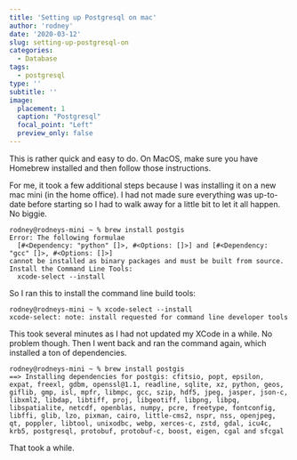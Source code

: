 ```yaml
---
title: 'Setting up Postgresql on mac'
author: 'rodney'
date: '2020-03-12'
slug: setting-up-postgresql-on
categories:
  - Database
tags:
  - postgresql
type: ''
subtitle: ''
image:
  placement: 1
  caption: "Postgresql"
  focal_point: "Left"
  preview_only: false
---
```


This is rather quick and easy to do.  On MacOS, make sure you have Homebrew installed and then follow those instructions.  

For me, it took a few additional steps because I was installing it on a new mac mini (in the home office).  I had not made sure everything was up-to-date before starting so I had to walk away for a little bit to let it all happen.  No biggie.

```
rodney@rodneys-mini ~ % brew install postgis
Error: The following formulae
  [#<Dependency: "python" []>, #<Options: []>] and [#<Dependency: "gcc" []>, #<Options: []>]
cannot be installed as binary packages and must be built from source.
Install the Command Line Tools:
  xcode-select --install
```

So I ran this to install the command line build tools:

```
rodney@rodneys-mini ~ % xcode-select --install
xcode-select: note: install requested for command line developer tools
```

This took several minutes as I had not updated my XCode in a while.  No problem though.  Then I went back and ran the command again, which installed a ton of dependencies.

```
rodney@rodneys-mini ~ % brew install postgis  
==> Installing dependencies for postgis: cfitsio, popt, epsilon, expat, freexl, gdbm, openssl@1.1, readline, sqlite, xz, python, geos, giflib, gmp, isl, mpfr, libmpc, gcc, szip, hdf5, jpeg, jasper, json-c, libxml2, libdap, libtiff, proj, libgeotiff, libpng, libpq, libspatialite, netcdf, openblas, numpy, pcre, freetype, fontconfig, libffi, glib, lzo, pixman, cairo, little-cms2, nspr, nss, openjpeg, qt, poppler, libtool, unixodbc, webp, xerces-c, zstd, gdal, icu4c, krb5, postgresql, protobuf, protobuf-c, boost, eigen, cgal and sfcgal
```

That took a while.

